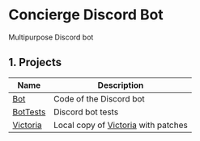 ﻿# Concierge Discord Bot

Multipurpose Discord bot

## 1. Projects

| Name                   | Description                                                               |
|------------------------|---------------------------------------------------------------------------|
| [Bot](./Bot)           | Code of the Discord bot                                                   |
| [BotTests](./BotTests) | Discord bot tests                                                         |
| [Victoria](./Victoria) | Local copy of [Victoria](https://github.com/Yucked/Victoria) with patches |
